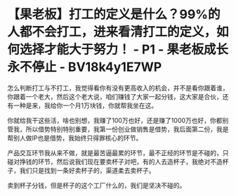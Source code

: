 # 【果老板】打工的定义是什么？99%的人都不会打工，进来看清打工的定义，如何选择才能大于努力！ - P1 - 果老板成长永不停止 - BV18k4y1E7WP

怎么判断打工与不打工，我觉得看你有没有更高收入的机会，并不是看你跟着谁，你跟着一个老大，然后这个老大说，咱们赚钱了大家一起分钱，这大家是合伙，还有一种是来，我给你一个月1万块钱，你就帮我坐在这。

你就给我干这些活，啥也别想，我赚了100万也好，还是赚了1000万也好，你都别管我，所以借势特别特别重要，我第一份创业做销售是借势，我后面第二份，我是帮别人做IP也是借势，我始终只得罪核心的环节。

产品交互环节我从来不做，就是最苦逼最累的环节，最不正经的环节是不碰的，只碰对挣钱的环节，然后说我们现在要卖杯子对吧，有的人去造杯子，我绝对不造杯子，我们只是找到一条好卖杯子的，渠道柔去卖杯子。

卖到杯子分钱，但是杯子的这个工厂什么的，我们是坚决不碰的。